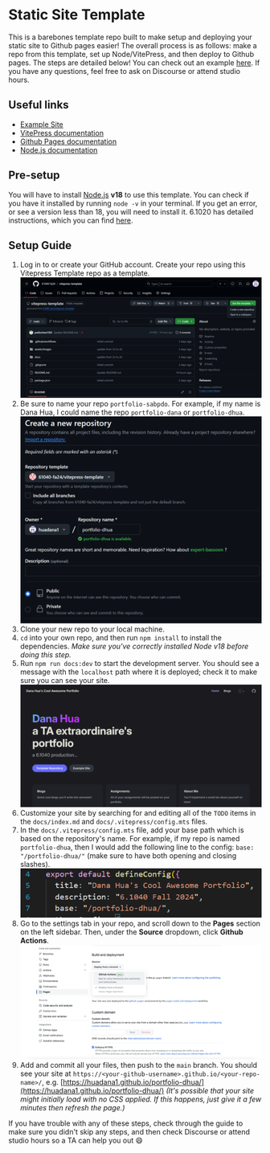 # Static Site Template

This is a barebones template repo built to make setup and deploying your static site to Github pages easier! The overall process is as follows: make a repo from this template, set up Node/VitePress, and then deploy to Github pages. The steps are detailed below! You can check out an example [here](https://61040-fa24.github.io/portfolio-dhua). If you have any questions, feel free to ask on Discourse or attend studio hours.

## Useful links

- [Example Site](https://61040-fa24.github.io/portfolio-dhua)
- [VitePress documentation](https://vitepress.dev/)
- [Github Pages documentation](https://docs.github.com/en/pages/getting-started-with-github-pages/about-github-pages)
- [Node.js documentation](https://nodejs.org/en/docs/)

## Pre-setup

You will have to install [Node.js](https://nodejs.org/en/) **v18** to use this template. You can check if you have it installed by running `node -v` in your terminal. If you get an error, or see a version less than 18, you will need to install it. 6.1020 has detailed instructions, which you can find [here](https://web.mit.edu/6.102/www/sp24/tools/getting-started/#install_node).

## Setup Guide

1. Log in to or create your GitHub account. Create your repo using this Vitepress Template repo as a template. ![Use as template example](assets/images/use-this-template.PNG)
2. Be sure to name your repo `portfolio-sabpdo`. For example, if my name is Dana Hua, I could name the repo `portfolio-dana` or `portfolio-dhua`. ![Create new repo](assets/images/create-new-repo.PNG)
2. Clone your new repo to your local machine.
3. `cd` into your own repo, and then run `npm install` to install the dependencies. _Make sure you've correctly installed Node v18 before doing this step._
4. Run `npm run docs:dev` to start the development server. You should see a message with the `localhost` path where it is deployed; check it to make sure you can see your site.
   ![Sample site](assets/images/sample-site.png)
5. Customize your site by searching for and editing all of the `TODO` items in the `docs/index.md` and `docs/.vitepress/config.mts` files.
6. In the `docs/.vitepress/config.mts` file, add your base path which is based on the repository's name. For example, if my repo is named `portfolio-dhua`, then I would add the following line to the config: `base: "/portfolio-dhua/"` (make sure to have both opening and closing slashes).
   ![Base path example](assets/images/base-url.png)
7. Go to the settings tab in your repo, and scroll down to the **Pages** section on the left sidebar. Then, under the **Source** dropdown, click **Github Actions**.
   ![Actions config](assets/images/gh-actions.png)
8. Add and commit all your files, then push to the `main` branch. You should see your site at `https://<your-github-username>.github.io/<your-repo-name>/`, e.g. [https://huadana1.github.io/portfolio-dhua/](https://huadana1.github.io/portfolio-dhua/) _(It's possible that your site might initially load with no CSS applied. If this happens, just give it a few minutes then refresh the page.)_

If you have trouble with any of these steps, check through the guide to make sure you didn't skip any steps, and then check Discourse or attend studio hours so a TA can help you out :smile:
